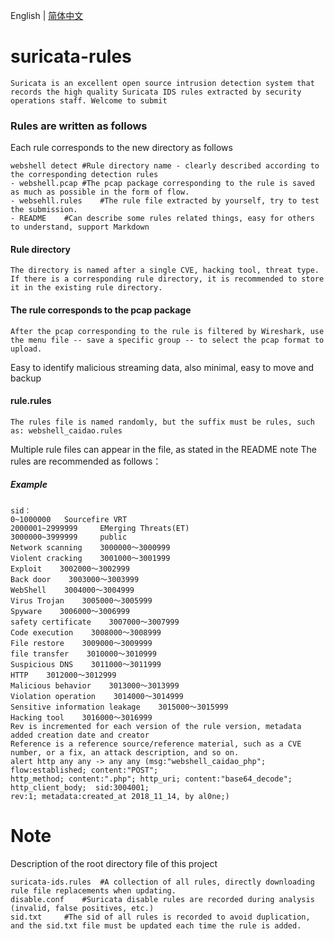 English | [简体中文](./README.zh-CN.md)
# suricata-rules
	Suricata is an excellent open source intrusion detection system that records the high quality Suricata IDS rules extracted by security operations staff. Welcome to submit 

### Rules are written as follows
Each rule corresponds to the new directory as follows

	webshell detect	#Rule directory name - clearly described according to the corresponding detection rules
	- webshell.pcap	#The pcap package corresponding to the rule is saved as much as possible in the form of flow.
	- websehll.rules	#The rule file extracted by yourself, try to test the submission.
	- README	#Can describe some rules related things, easy for others to understand, support Markdown

#### Rule directory
	The directory is named after a single CVE, hacking tool, threat type. If there is a corresponding rule directory, it is recommended to store it in the existing rule directory.

#### The rule corresponds to the pcap package
	After the pcap corresponding to the rule is filtered by Wireshark, use the menu file -- save a specific group -- to select the pcap format to upload.
Easy to identify malicious streaming data, also minimal, easy to move and backup

#### rule.rules
	The rules file is named randomly, but the suffix must be rules, such as: webshell_caidao.rules
Multiple rule files can appear in the file, as stated in the README note
The rules are recommended as follows：
##### Example
	sid：
	0~1000000   Sourcefire VRT
	2000001~2999999     EMerging Threats(ET)
	3000000~3999999     public
	Network scanning    3000000～3000999
	Violent cracking    3001000～3001999
	Exploit    3002000～3002999
	Back door    3003000～3003999
	WebShell    3004000～3004999
	Virus Trojan    3005000～3005999
	Spyware    3006000～3006999
	safety certificate    3007000～3007999
	Code execution    3008000～3008999
	File restore    3009000～3009999
	file transfer    3010000～3010999
	Suspicious DNS    3011000～3011999
	HTTP    3012000～3012999
	Malicious behavior    3013000～3013999
	Violation operation    3014000～3014999
	Sensitive information leakage    3015000～3015999
	Hacking tool    3016000～3016999
	Rev is incremented for each version of the rule version, metadata added creation date and creator
	Reference is a reference source/reference material, such as a CVE number, or a fix, an attack description, and so on.
	alert http any any -> any any (msg:"webshell_caidao_php"; flow:established; content:"POST";
    http_method; content:".php"; http_uri; content:"base64_decode"; http_client_body;  sid:3004001; 
    rev:1; metadata:created_at 2018_11_14, by al0ne;)

# Note
Description of the root directory file of this project

	suricata-ids.rules	#A collection of all rules, directly downloading rule file replacements when updating.
	disable.conf	#Suricata disable rules are recorded during analysis (invalid, false positives, etc.)
	sid.txt 	#The sid of all rules is recorded to avoid duplication, and the sid.txt file must be updated each time the rule is added.

